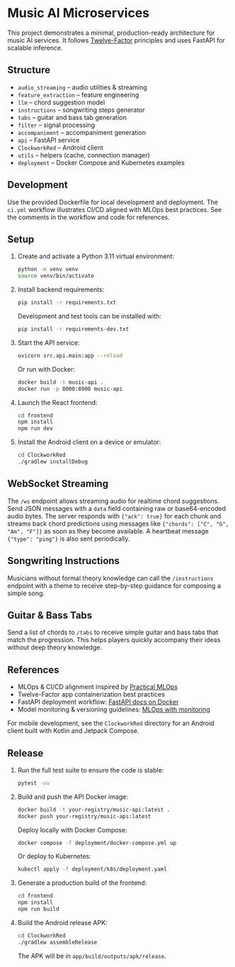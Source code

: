 # Music AI Microservices

This project demonstrates a minimal, production-ready architecture for music AI
services. It follows [Twelve-Factor](https://12factor.net/) principles and uses
FastAPI for scalable inference.

## Structure
- `audio_streaming` – audio utilities & streaming
- `feature_extraction` – feature engineering
- `llm` – chord suggestion model
- `instructions` – songwriting steps generator
- `tabs` – guitar and bass tab generation
- `filter` – signal processing
- `accompaniment` – accompaniment generation
- `api` – FastAPI service
- `ClockworkRed` – Android client
- `utils` – helpers (cache, connection manager)
- `deployment` – Docker Compose and Kubernetes examples

## Development
Use the provided Dockerfile for local development and deployment. The
`ci.yml` workflow illustrates CI/CD aligned with MLOps best practices. See the
comments in the workflow and code for references.

## Setup

1. Create and activate a Python 3.11 virtual environment:

   ```bash
   python -m venv venv
   source venv/bin/activate
   ```

2. Install backend requirements:

   ```bash
   pip install -r requirements.txt
   ```

   Development and test tools can be installed with:

   ```bash
   pip install -r requirements-dev.txt
   ```

3. Start the API service:

   ```bash
   uvicorn src.api.main:app --reload
   ```

   Or run with Docker:

   ```bash
   docker build -t music-api .
   docker run -p 8000:8000 music-api
   ```

4. Launch the React frontend:

   ```bash
   cd frontend
   npm install
   npm run dev
   ```

5. Install the Android client on a device or emulator:

   ```bash
   cd ClockworkRed
   ./gradlew installDebug
   ```

## WebSocket Streaming
The `/ws` endpoint allows streaming audio for realtime chord suggestions.
Send JSON messages with a `data` field containing raw or base64-encoded audio
bytes. The server responds with `{"ack": true}` for each chunk and streams back
chord predictions using messages like `{"chords": ["C", "G", "Am", "F"]}` as soon
as they become available. A heartbeat message `{"type": "ping"}` is also sent
periodically.

## Songwriting Instructions
Musicians without formal theory knowledge can call the `/instructions` endpoint
with a theme to receive step-by-step guidance for composing a simple song.

## Guitar & Bass Tabs
Send a list of chords to `/tabs` to receive simple guitar and bass tabs that
match the progression. This helps players quickly accompany their ideas without
deep theory knowledge.

## References
- MLOps & CI/CD alignment inspired by [Practical MLOps](https://github.com/ai-understanding/practical-mlops)
- Twelve-Factor app containerization best practices
- FastAPI deployment workflow: [FastAPI docs on Docker](https://fastapi.tiangolo.com/deployment/docker/)
- Model monitoring & versioning guidelines: [MLOps with monitoring](https://madewithml.com/courses/mlops/monitoring/)

For mobile development, see the `ClockworkRed` directory for an Android client built with Kotlin and Jetpack Compose.

## Release

1. Run the full test suite to ensure the code is stable:

   ```bash
   pytest -vv
   ```

2. Build and push the API Docker image:

   ```bash
   docker build -t your-registry/music-api:latest .
   docker push your-registry/music-api:latest
   ```

   Deploy locally with Docker Compose:

   ```bash
   docker compose -f deployment/docker-compose.yml up
   ```

   Or deploy to Kubernetes:

   ```bash
   kubectl apply -f deployment/k8s/deployment.yaml
   ```

3. Generate a production build of the frontend:

   ```bash
   cd frontend
   npm install
   npm run build
   ```

4. Build the Android release APK:

   ```bash
   cd ClockworkRed
   ./gradlew assembleRelease
   ```
   The APK will be in `app/build/outputs/apk/release`.
